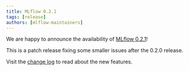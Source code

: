 ```yaml
---
title: MLflow 0.2.1
tags: [release]
authors: [mlflow-maintainers]
---
```


We are happy to announce the availability of [MLflow 0.2.1](https://github.com/mlflow/mlflow/releases/tag/v0.2.1)!

This is a patch release fixing some smaller issues after the 0.2.0 release.

Visit the [change log](https://github.com/mlflow/mlflow/blob/master/CHANGELOG.rst#021-2018-06-28) to read about the new features.

